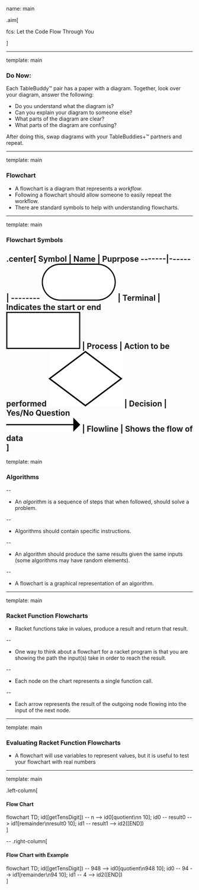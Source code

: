 name: main

.aim[<div>
fcs: Let the Code Flow Through You
</div>]

---
template: main

### Do Now:

Each TableBuddy™ pair has a paper with a diagram. Together, look over your diagram, answer the following:
- Do you understand what the diagram is?
- Can you explain your diagram to someone else?
- What parts of the diagram are clear?
- What parts of the diagram are confusing?


After doing this, swap diagrams with your TableBuddies+™ partners and repeat.


---
template: main

### Flowchart

- A flowchart is a diagram that represents a _workflow_.
- Following a flowchart should allow someone to easily repeat the workflow.
- There are standard symbols to help with understanding flowcharts.

---
template: main

### Flowchart Symbols

.center[
Symbol | Name | Puprpose
-------|------| --------
![terminal](img/12_terminal.png)  | Terminal  | Indicates the start or end  
![process](img/12_process.png) | Process  | Action to be performed
![decision](img/12_decision.png)  | Decision   | Yes/No Question  
![arrow](img/12_arrow.png)     | Flowline   | Shows the flow of data  
]
---
template: main

### Algorithms

--

- An _algorithm_ is a sequence of steps that when followed, should solve a problem.

--
- Algorithms should contain specific instructions.

--
- An algorithm should produce the same results given the same inputs (some algorithms may have random elements).

--
- A flowchart is a graphical representation of an algorithm.

---
template: main

### Racket Function Flowcharts

- Racket functions take in values, produce a result and return that result.

--
- One way to think about a flowchart for a racket program is that you are showing the path the input(s) take in order to reach the result.

--
- Each node on the chart represents a single function call.

--
- Each arrow represents the result of the outgoing node flowing into the input of the next node.

---
template: main

### Evaluating Racket Function Flowcharts

- A flowchart will use variables to represent values, but it is useful to test your flowchart with real numbers

---
template: main

.left-column[
#### Flow Chart
<div class="mermaid">
flowchart TD;
  id([getTensDigit]) -- n --> id0[quotient\nn 10];
  id0 -- result0 --> id1[remainder\nresult0 10];
  id1 -- result1 --> id2([END])
</div>
]

--
.right-column[
#### Flow Chart with Example
<div class="mermaid">
flowchart TD;
  id([getTensDigit]) -- 948 --> id0[quotient\n948 10];
  id0 -- 94 --> id1[remainder\n94 10];
  id1 -- 4 --> id2([END])
</div>
]

